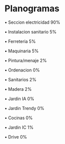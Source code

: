 # Planogramas

•	Seccion electricidad 90%

•	Instalacion sanitario 5%

•	Ferreteria 5%

•	Maquinaria 5%

•	Pintura/menaje 2%

•	Ordenacion 0%

•	Sanitarios 2%

•	Madera 2%

•	Jardin IA 0%

•	Jardin Trendy 0%

•	Cocinas 0%

•	Jardin IC 1%

•	Drive 0%

